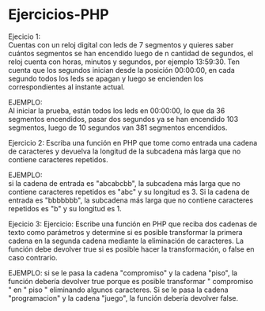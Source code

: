 # Ejercicios-PHP

Ejecicio 1:  
Cuentas con un reloj digital con leds de 7 segmentos y quieres saber cuántos segmentos se han encendido luego de n cantidad de segundos, el reloj cuenta con horas, minutos y segundos, por ejemplo 13:59:30. Ten cuenta que los segundos inician desde la posición 00:00:00, en cada segundo todos los leds se apagan y luego se encienden los correspondientes al instante actual.  

EJEMPLO:  
Al iniciar la prueba, están todos los leds en 00:00:00, lo que da 36 segmentos encendidos, pasar dos segundos ya se han encendido 103 segmentos, luego de 10 segundos van 381 segmentos encendidos.  

  

Ejercicio 2: 
Escriba una función en PHP que tome como entrada una cadena de caracteres y devuelva la longitud de la subcadena más larga que no contiene caracteres repetidos.  

EJEMPLO:  
si la cadena de entrada es "abcabcbb", la subcadena más larga que no contiene caracteres repetidos es "abc" y su longitud es 3. Si la cadena de entrada es "bbbbbbb", la subcadena más larga que no contiene caracteres repetidos es "b" y su longitud es 1.  

  

Ejecicio 3: 
Ejercicio: Escribe una función en PHP que reciba dos cadenas de texto como parámetros y determine si es posible transformar la primera cadena en la segunda cadena mediante la eliminación de caracteres. La función debe devolver true si es posible hacer la transformación, o false en caso contrario.  

EJEMPLO: 
si se le pasa la cadena "compromiso" y la cadena "piso", la función debería devolver true porque es posible transformar " compromiso " en " piso " eliminando algunos caracteres. Si se le pasa la cadena "programacion" y la cadena "juego", la función debería devolver false.
